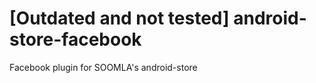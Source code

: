 [Outdated and not tested] android-store-facebook
======================

Facebook plugin for SOOMLA's android-store

